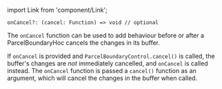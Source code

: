 import Link from 'component/Link';

```flow
onCancel?: (cancel: Function) => void // optional
```

The `onCancel` function can be used to add behaviour before or after a ParcelBoundaryHoc cancels the changes in its buffer.

If `onCancel` is provided and `ParcelBoundaryControl.cancel()` is called, the buffer's changes are *not* immediately cancelled, and `onCancel` is called instead. The `onCancel` function is passed a `cancel()` function as an argument, which will cancel the changes in the buffer when called.
